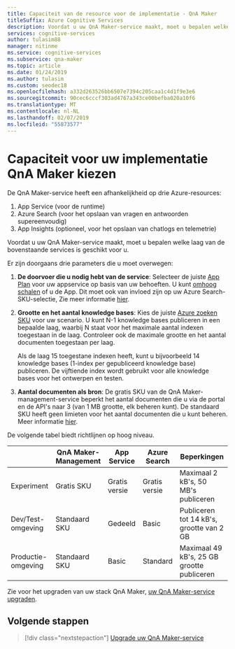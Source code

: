 ```yaml
---
title: Capaciteit van de resource voor de implementatie - QnA Maker
titleSuffix: Azure Cognitive Services
description: Voordat u uw QnA Maker-service maakt, moet u bepalen welke laag van de bovenstaande services is geschikt voor u.
services: cognitive-services
author: tulasim88
manager: nitinme
ms.service: cognitive-services
ms.subservice: qna-maker
ms.topic: article
ms.date: 01/24/2019
ms.author: tulasim
ms.custom: seodec18
ms.openlocfilehash: a332d263526bb6507e7394c205caa1c4d1f9e3e6
ms.sourcegitcommit: 90cec6cccf303ad4767a343ce00befba020a10f6
ms.translationtype: MT
ms.contentlocale: nl-NL
ms.lasthandoff: 02/07/2019
ms.locfileid: "55873577"
---
```

# <a name="choosing-capacity-for-your-qna-maker-deployment"></a>Capaciteit voor uw implementatie QnA Maker kiezen

De QnA Maker-service heeft een afhankelijkheid op drie Azure-resources:
1.  App Service (voor de runtime)
2.  Azure Search (voor het opslaan van vragen en antwoorden supereenvoudig)
3.  App Insights (optioneel, voor het opslaan van chatlogs en telemetrie)

Voordat u uw QnA Maker-service maakt, moet u bepalen welke laag van de bovenstaande services is geschikt voor u. 

Er zijn doorgaans drie parameters die u moet overwegen:

1. **De doorvoer die u nodig hebt van de service**: Selecteer de juiste [App Plan](https://azure.microsoft.com/pricing/details/app-service/plans/) voor uw appservice op basis van uw behoeften. U kunt [omhoog schalen](https://docs.microsoft.com/azure/app-service/web-sites-scale) of u de App. Dit moet ook van invloed zijn op uw Azure Search-SKU-selectie, Zie meer informatie [hier](https://docs.microsoft.com/azure/search/search-sku-tier).

1. **Grootte en het aantal knowledge bases**: Kies de juiste [Azure zoeken SKU](https://azure.microsoft.com/pricing/details/search/) voor uw scenario. U kunt N-1 knowledge bases publiceren in een bepaalde laag, waarbij N staat voor het maximale aantal indexen toegestaan in de laag. Controleer ook de maximale grootte en het aantal documenten toegestaan per laag.

    Als de laag 15 toegestane indexen heeft, kunt u bijvoorbeeld 14 knowledge bases (1-index per gepubliceerd knowledge base) publiceren. De vijftiende index wordt gebruikt voor alle knowledge bases voor het ontwerpen en testen. 

1. **Aantal documenten als bron**: De gratis SKU van de QnA Maker-management-service beperkt het aantal documenten die u via de portal en de API's naar 3 (van 1 MB grootte, elk beheren kunt). De standaard SKU heeft geen limieten voor het aantal documenten die u kunt beheren. Meer informatie [hier](https://aka.ms/qnamaker-pricing).

De volgende tabel biedt richtlijnen op hoog niveau.

|                        | QnA Maker-Management | App Service | Azure Search | Beperkingen                      |
| ---------------------- | -------------------- | ----------- | ------------ | -------------------------------- |
| Experiment        | Gratis SKU             | Gratis versie   | Gratis versie    | Maximaal 2 kB's, 50 MB's publiceren  |
| Dev/Test-omgeving   | Standaard SKU         | Gedeeld      | Basic        | Publiceren tot 14 kB's, grootte van 2 GB    |
| Productie-omgeving | Standaard SKU         | Basic       | Standard     | Maximaal 49 kB's, 25 GB grootte publiceren |

Zie voor het upgraden van uw stack QnA Maker, [uw QnA Maker-service upgraden](../How-To/upgrade-qnamaker-service.md).

## <a name="next-steps"></a>Volgende stappen

> [!div class="nextstepaction"]
> [Upgrade uw QnA Maker-service](../How-To/upgrade-qnamaker-service.md)
